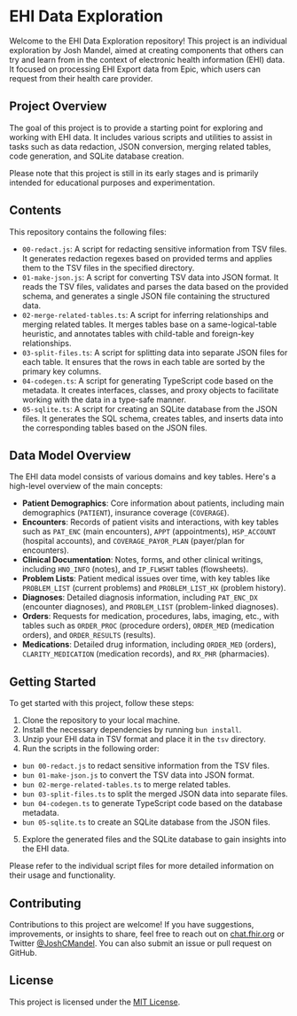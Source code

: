 # EHI Data Exploration

Welcome to the EHI Data Exploration repository! This project is an individual exploration by Josh Mandel, aimed at creating components that others can try and learn from in the context of electronic health information (EHI) data. It focused on processing EHI Export data from Epic, which users can request from their health care provider.

## Project Overview

The goal of this project is to provide a starting point for exploring and working with EHI data. It includes various scripts and utilities to assist in tasks such as data redaction, JSON conversion, merging related tables, code generation, and SQLite database creation.

Please note that this project is still in its early stages and is primarily intended for educational purposes and experimentation.

## Contents

This repository contains the following files:

- `00-redact.js`: A script for redacting sensitive information from TSV files. It generates redaction regexes based on provided terms and applies them to the TSV files in the specified directory.
- `01-make-json.js`: A script for converting TSV data into JSON format. It reads the TSV files, validates and parses the data based on the provided schema, and generates a single JSON file containing the structured data.
- `02-merge-related-tables.ts`: A script for inferring relationships and merging related tables. It merges tables base on a same-logical-table heuristic, and annotates tables with child-table and foreign-key relationships.
- `03-split-files.ts`: A script for splitting data into separate JSON files for each table. It ensures that the rows in each table are sorted by the primary key columns.
- `04-codegen.ts`: A script for generating TypeScript code based on the metadata. It creates interfaces, classes, and proxy objects to facilitate working with the data in a type-safe manner.
- `05-sqlite.ts`: A script for creating an SQLite database from the JSON files. It generates the SQL schema, creates tables, and inserts data into the corresponding tables based on the JSON files.

## Data Model Overview

The EHI data model consists of various domains and key tables. Here's a high-level overview of the main concepts:

- **Patient Demographics**: Core information about patients, including main demographics (`PATIENT`), insurance coverage (`COVERAGE`).
- **Encounters**: Records of patient visits and interactions, with key tables such as `PAT_ENC` (main encounters), `APPT` (appointments), `HSP_ACCOUNT` (hospital accounts), and `COVERAGE_PAYOR_PLAN` (payer/plan for encounters).
- **Clinical Documentation**: Notes, forms, and other clinical writings, including `HNO_INFO` (notes), and `IP_FLWSHT` tables (flowsheets).
- **Problem Lists**: Patient medical issues over time, with key tables like `PROBLEM_LIST` (current problems) and `PROBLEM_LIST_HX` (problem history).
- **Diagnoses**: Detailed diagnosis information, including `PAT_ENC_DX` (encounter diagnoses), and `PROBLEM_LIST` (problem-linked diagnoses).
- **Orders**: Requests for medication, procedures, labs, imaging, etc., with tables such as `ORDER_PROC` (procedure orders), `ORDER_MED` (medication orders), and `ORDER_RESULTS` (results).
- **Medications**: Detailed drug information, including `ORDER_MED` (orders), `CLARITY_MEDICATION` (medication records), and `RX_PHR` (pharmacies).


## Getting Started

To get started with this project, follow these steps:

1. Clone the repository to your local machine.
2. Install the necessary dependencies by running `bun install`.
3. Unzip your EHI data in TSV format and place it in the `tsv` directory.
4. Run the scripts in the following order:
  - `bun 00-redact.js` to redact sensitive information from the TSV files.
  - `bun 01-make-json.js` to convert the TSV data into JSON format.
  - `bun 02-merge-related-tables.ts` to merge related tables.
  - `bun 03-split-files.ts` to split the merged JSON data into separate files.
  - `bun 04-codegen.ts` to generate TypeScript code based on the database metadata.
  - `bun 05-sqlite.ts` to create an SQLite database from the JSON files.
5. Explore the generated files and the SQLite database to gain insights into the EHI data.

Please refer to the individual script files for more detailed information on their usage and functionality.

## Contributing

Contributions to this project are welcome! If you have suggestions, improvements, or insights to share, feel free to reach out on [chat.fhir.org](https://chat.fhir.org) or Twitter [@JoshCMandel](https://twitter.com/JoshCMandel). You can also submit an issue or pull request on GitHub.

## License

This project is licensed under the [MIT License](LICENSE).
